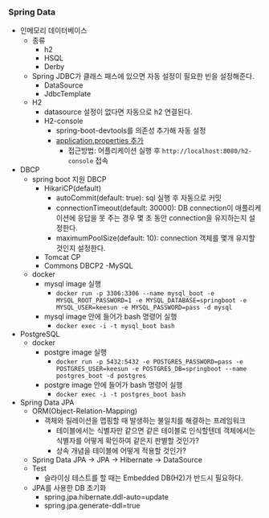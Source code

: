 ### Spring Data

- 인메모리 데이터베이스
    - 종류
        - h2
        - HSQL
        - Derby
    - Spring JDBC가 클래스 패스에 있으면 자동 설정이 필요한 빈을 설정해준다.
        - DataSource
        - JdbcTemplate
    - H2
        - datasource 설정이 없다면 자동으로 h2 연결된다.
        - H2-console
            - spring-boot-devtools를 의존성 추가해 자동 설정
            - [application.properties 추가](./h2-spring-boot-starter/src/main/resources/application.properties)
                - 접근방법: 어플리케이션 실행 후 `http://localhost:8080/h2-console` 접속
- DBCP
    - spring boot 지원 DBCP
        - HikariCP(default)
            - autoCommit(default: true): sql 실행 후 자동으로 커밋
            - connectionTimeout(default: 30000): DB connection이 애플리케이션에 응답을 못 주는 경우 몇 초 동안 connection을 유지하는지 설정한다.
            - maximumPoolSize(default: 10): connection 객체를 몇개 유지할 것인지 설정한다.
        - Tomcat CP
        - Commons DBCP2
-MySQL
    - docker
        - mysql image 실행
            - `docker run -p 3306:3306 --name mysql_boot -e MYSQL_ROOT_PASSWORD=1 -e MYSQL_DATABASE=springboot -e MYSQL_USER=keesun -e MYSQL_PASSWORD=pass -d mysql`
        - mysql image 안에 들어가 bash 명령어 실행
            - `docker exec -i -t mysql_boot bash`
- PostgreSQL
    - docker
        - postgre image 실행
            - `docker run -p 5432:5432 -e POSTGRES_PASSWORD=pass -e POSTGRES_USER=keesun -e POSTGRES_DB=springboot --name postgres_boot -d postgres`
        - postgre image 안에 들어가 bash 명령어 실행
            - `docker exec -i -t postgres_boot bash`
- Spring Data JPA
    - ORM(Object-Relation-Mapping)
        - 객체와 릴레이션을 맵핑할 때 발생하는 불일치를 해결하는 프레임워크
            - 테이블에서는 식별자만 같으면 같은 테이블로 인식할텐데 객체에서는 식별자를 어떻게 확인하여 같은지 판별할 것인가?
            - 상속 개념을 테이블에 어떻게 적용할 것인가?
    - Spring Data JPA -> JPA -> Hibernate -> DataSource
    - Test
        - 슬라이싱 테스트를 할 때는 Embedded DB(H2)가 반드시 필요하다.
    - JPA를 사용한 DB 초기화
        - spring.jpa.hibernate.ddl-auto=update
        - spring.jpa.generate-ddl=true

